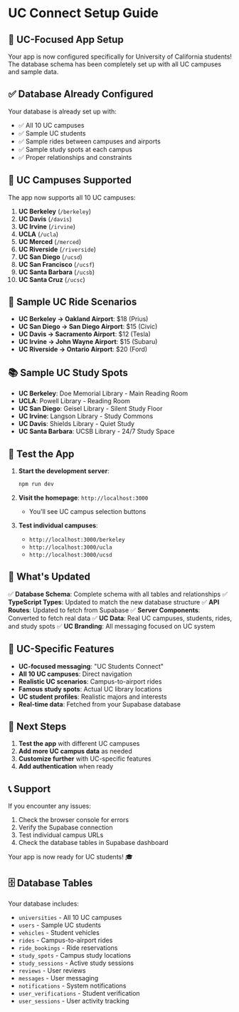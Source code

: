 # UC Connect Setup Guide

## 🎯 **UC-Focused App Setup**

Your app is now configured specifically for University of California students! The database schema has been completely set up with all UC campuses and sample data.

## ✅ **Database Already Configured**

Your database is already set up with:
- ✅ All 10 UC campuses
- ✅ Sample UC students
- ✅ Sample rides between campuses and airports
- ✅ Sample study spots at each campus
- ✅ Proper relationships and constraints

## 🏫 **UC Campuses Supported**

The app now supports all 10 UC campuses:

1. **UC Berkeley** (`/berkeley`)
2. **UC Davis** (`/davis`) 
3. **UC Irvine** (`/irvine`)
4. **UCLA** (`/ucla`)
5. **UC Merced** (`/merced`)
6. **UC Riverside** (`/riverside`)
7. **UC San Diego** (`/ucsd`)
8. **UC San Francisco** (`/ucsf`)
9. **UC Santa Barbara** (`/ucsb`)
10. **UC Santa Cruz** (`/ucsc`)

## 🚗 **Sample UC Ride Scenarios**

- **UC Berkeley → Oakland Airport**: $18 (Prius)
- **UC San Diego → San Diego Airport**: $15 (Civic) 
- **UC Davis → Sacramento Airport**: $12 (Tesla)
- **UC Irvine → John Wayne Airport**: $15 (Subaru)
- **UC Riverside → Ontario Airport**: $20 (Ford)

## 📚 **Sample UC Study Spots**

- **UC Berkeley**: Doe Memorial Library - Main Reading Room
- **UCLA**: Powell Library - Reading Room
- **UC San Diego**: Geisel Library - Silent Study Floor
- **UC Irvine**: Langson Library - Study Commons
- **UC Davis**: Shields Library - Quiet Study
- **UC Santa Barbara**: UCSB Library - 24/7 Study Space

## 🧪 **Test the App**

1. **Start the development server**:
   ```bash
   npm run dev
   ```

2. **Visit the homepage**: `http://localhost:3000`
   - You'll see UC campus selection buttons

3. **Test individual campuses**:
   - `http://localhost:3000/berkeley`
   - `http://localhost:3000/ucla`
   - `http://localhost:3000/ucsd`

## 🔧 **What's Updated**

✅ **Database Schema**: Complete schema with all tables and relationships
✅ **TypeScript Types**: Updated to match the new database structure
✅ **API Routes**: Updated to fetch from Supabase
✅ **Server Components**: Converted to fetch real data
✅ **UC Data**: Real UC campuses, students, rides, and study spots
✅ **UC Branding**: All messaging focused on UC system

## 🎨 **UC-Specific Features**

- **UC-focused messaging**: "UC Students Connect"
- **All 10 UC campuses**: Direct navigation
- **Realistic UC scenarios**: Campus-to-airport rides
- **Famous study spots**: Actual UC library locations
- **UC student profiles**: Realistic majors and interests
- **Real-time data**: Fetched from your Supabase database

## 🚀 **Next Steps**

1. **Test the app** with different UC campuses
2. **Add more UC campus data** as needed
3. **Customize further** with UC-specific features
4. **Add authentication** when ready

## 📞 **Support**

If you encounter any issues:
1. Check the browser console for errors
2. Verify the Supabase connection
3. Test individual campus URLs
4. Check the database tables in Supabase dashboard

Your app is now ready for UC students! 🎓

## 🗄️ **Database Tables**

Your database includes:
- `universities` - All 10 UC campuses
- `users` - Sample UC students
- `vehicles` - Student vehicles
- `rides` - Campus-to-airport rides
- `ride_bookings` - Ride reservations
- `study_spots` - Campus study locations
- `study_sessions` - Active study sessions
- `reviews` - User reviews
- `messages` - User messaging
- `notifications` - System notifications
- `user_verifications` - Student verification
- `user_sessions` - User activity tracking 